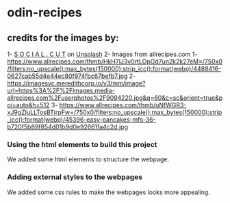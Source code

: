 # odin-recipes
## credits for the images by:
1- <a href="https://unsplash.com/@socialcut?utm_source=unsplash&utm_medium=referral&utm_content=creditCopyText">S O C I A L . C U T</a> on <a href="https://unsplash.com/photos/hwy3W3qFjgM?utm_source=unsplash&utm_medium=referral&utm_content=creditCopyText">Unsplash</a>
2- Images from allrecipes.com
  1- https://www.allrecipes.com/thmb/HkH7lJ3v0rtLOpGd7un2k2k27eM=/750x0/filters:no_upscale():max_bytes(150000):strip_icc():format(webp)/4488416-0627cab55d4e44ec80f974fbc67befb7.jpg
  2- https://imagesvc.meredithcorp.io/v3/mm/image?url=https%3A%2F%2Fimages.media-allrecipes.com%2Fuserphotos%2F9094220.jpg&q=60&c=sc&orient=true&poi=auto&h=512
  3- https://www.allrecipes.com/thmb/uNfWGR3-xJ9gZIuLLTosBTirpFw=/750x0/filters:no_upscale():max_bytes(150000):strip_icc():format(webp)/45396-easy-pancakes-mfs-36-b720f5b89f854d01b9d0e92661fa4c2d.jpg

### Using the html elements to build this project
  We added some html elements to structure the webpage.
### Adding external styles to the webpages
  We added some css rules to make the webpages looks more appealing.
